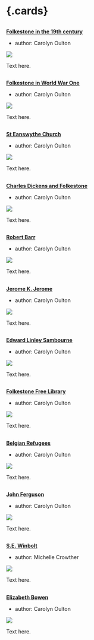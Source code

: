 <param ve-config 
       title="Folkestone"
       banner="/images/banners/19c.jpg"
       layout="index">

# {.cards}

##
**[Folkestone in the 19th century](/19c/19c-folkestone/)**

- author: Carolyn Oulton

![](https://iiif.juncture-digital.org/thumbnail?url=https://upload.wikimedia.org/wikipedia/commons/5/50/The_Watsons_Manuscript.jpg)

Text here.

##
**[Folkestone in World War One](/20c/20c-folkestone-ww1/)**

- author: Carolyn Oulton

![](https://iiif.juncture-digital.org/thumbnail?url=https://upload.wikimedia.org/wikipedia/commons/5/50/The_Watsons_Manuscript.jpg)

Text here.

##
**[St Eanswythe Church](/churches/steanswythe-folkestone/)**

- author: Carolyn Oulton

![](https://iiif.juncture-digital.org/thumbnail?url=https://upload.wikimedia.org/wikipedia/commons/5/50/The_Watsons_Manuscript.jpg)

Text here.

##
**[Charles Dickens and Folkestone](/dickens/dickens-folkestone/)**

- author: Carolyn Oulton

![](https://iiif.juncture-digital.org/thumbnail?url=https://upload.wikimedia.org/wikipedia/commons/5/50/The_Watsons_Manuscript.jpg)

Text here.

##
**[Robert Barr](https://kent-maps.online/19c/19c-barr-biography/)**

- author: Carolyn Oulton

![](https://iiif.juncture-digital.org/thumbnail?url=https://upload.wikimedia.org/wikipedia/commons/5/50/The_Watsons_Manuscript.jpg)

Text here.

##
**[Jerome K. Jerome](/19c/19c-jerome-biography/)**

- author: Carolyn Oulton

![](https://iiif.juncture-digital.org/thumbnail?url=https://upload.wikimedia.org/wikipedia/commons/5/50/The_Watsons_Manuscript.jpg)

Text here.

##
**[Edward Linley Sambourne](/19c/19c-sambourne-biography/)**

- author: Carolyn Oulton

![](https://iiif.juncture-digital.org/thumbnail?url=https://upload.wikimedia.org/wikipedia/commons/5/50/The_Watsons_Manuscript.jpg)

Text here.

##
**[Folkestone Free Library](/19c/19c-folkestone-free-library/)**

- author: Carolyn Oulton

![](https://iiif.juncture-digital.org/thumbnail?url=https://upload.wikimedia.org/wikipedia/commons/5/50/The_Watsons_Manuscript.jpg)

Text here.

##
**[Belgian Refugees](/20c/20c-belgian-refugees/)**

- author: Carolyn Oulton

![](https://iiif.juncture-digital.org/thumbnail?url=https://upload.wikimedia.org/wikipedia/commons/5/50/The_Watsons_Manuscript.jpg)

Text here.

##
**[John Ferguson](/20c/20c-ferguson-biography/)**

- author: Carolyn Oulton

![](https://iiif.juncture-digital.org/thumbnail?url=https://upload.wikimedia.org/wikipedia/commons/5/50/The_Watsons_Manuscript.jpg)

Text here.

##
**[S.E. Winbolt](/20c/20c-winbolt-biography/)**

- author: Michelle Crowther

![](https://iiif.juncture-digital.org/thumbnail?url=https://upload.wikimedia.org/wikipedia/commons/5/50/The_Watsons_Manuscript.jpg)

Text here.

##
**[Elizabeth Bowen](/20c/20c-bowen-biography/)**

- author: Carolyn Oulton

![](https://iiif.juncture-digital.org/thumbnail?url=https://upload.wikimedia.org/wikipedia/commons/5/50/The_Watsons_Manuscript.jpg)

Text here.
